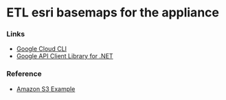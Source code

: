 # ETL esri basemaps for the appliance

### Links

- [Google Cloud CLI](https://cloud.google.com/storage/docs/gsutil_install)
- [Google API Client Library for .NET](https://developers.google.com/api-client-library/dotnet/)

### Reference

- [Amazon S3 Example](/reference/EtlToS3.cs)
